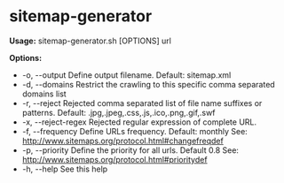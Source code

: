 sitemap-generator
=================

**Usage:** sitemap-generator.sh [OPTIONS] url

**Options:**
-    -o,  --output       Define output filename. Default: sitemap.xml
-    -d,  --domains      Restrict the crawling to this specific comma separated domains list
-    -r,  --reject       Rejected comma separated list of file name suffixes or patterns.  Default: .jpg,.jpeg,.css,.js,.ico,.png,.gif,.swf
-    -x,  --reject-regex Rejected regular expression of complete URL.
-    -f,  --frequency    Define URLs frequency. Default: monthly See: http://www.sitemaps.org/protocol.html#changefreqdef
-    -p,  --priority     Define the priority for all urls. Default 0.8 See: http://www.sitemaps.org/protocol.html#prioritydef
-    -h,  --help         See this help
